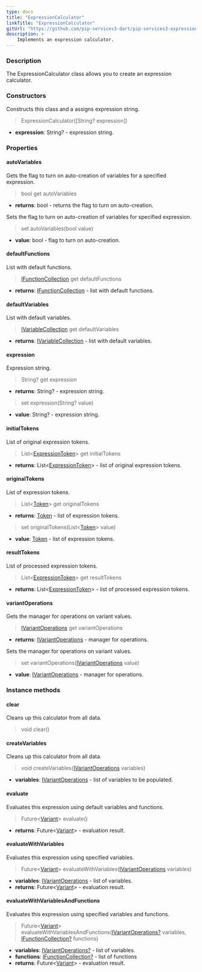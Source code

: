 ```yaml
---
type: docs
title: "ExpressionCalculator"
linkTitle: "ExpressionCalculator"
gitUrl: "https://github.com/pip-services3-dart/pip-services3-expressions-dart"
description: > 
    Implements an expression calculator.
---
```


### Description
The ExpressionCalculator class allows you to create an expression calculator.

### Constructors
Constructs this class and a assigns expression string.

> ExpressionCalculator([String? expression])

- **expression**: String? - expression string.


### Properties

#### autoVariables
Gets the flag to turn on auto-creation of variables for a specified expression.

> bool get autoVariables

- **returns**: bool - returns the flag to turn on auto-creation.

Sets the flag to turn on auto-creation of variables for specified expression.

> set autoVariables(bool value)

- **value**: bool - flag to turn on auto-creation.

#### defaultFunctions
List with default functions.

> [IFunctionCollection](../functions/ifunction_collection) get defaultFunctions

- **returns**: [IFunctionCollection](../functions/ifunction_collection) - list with default functions.

#### defaultVariables
List with default variables.
> [IVariableCollection](../variables/ivariable_collection) get defaultVariables

- **returns**: [IVariableCollection](../variables/ivariable_collection) - list with default variables.

#### expression
Expression string.

> String? get expression

- **returns**: String? - expression string.

> set expression(String? value)

- **value**: String? - expression string.

#### initialTokens
List of original expression tokens.
> List<[ExpressionToken](../parsers/expression_token)> get initialTokens

- **returns**: List<[ExpressionToken](../parsers/expression_token)> - list of original expression tokens.

#### originalTokens
List of expression tokens.

> List<[Token](../../tokenizers/token)> get originalTokens

- **returns**: [Token](../../tokenizers/token) - list of expression tokens.

> set originalTokens(List<[Token](../../tokenizers/token)> value)

- **value**: [Token](../../tokenizers/token) - list of expression tokens.


#### resultTokens
List of processed expression tokens.
> List<[ExpressionToken](../parsers/expression_token)> get resultTokens

- **returns**: List<[ExpressionToken](../parsers/expression_token)> - list of processed expression tokens.

#### variantOperations
Gets the manager for operations on variant values.

> [IVariantOperations](../../variants/ivariant_operations) get variantOperations

- **returns**: [IVariantOperations](../../variants/ivariant_operations) - manager for operations.

Sets the manager for operations on variant values.

> set variantOperations([IVariantOperations](../../variants/ivariant_operations) value)

- **value**: [IVariantOperations](../../variants/ivariant_operations) - manager for operations.


### Instance methods

#### clear
Cleans up this calculator from all data.
> void clear()


#### createVariables
Cleans up this calculator from all data.
> void createVariables([IVariantOperations](../../variants/ivariant_operations) variables)

- **variables**: [IVariantOperations](../../variants/ivariant_operations) - list of variables to be populated.

#### evaluate
Evaluates this expression using default variables and functions.

> Future<[Variant](../../variants/variant)> evaluate()

- **returns**: Future<[Variant](../../variants/variant)> - evaluation result.

#### evaluateWithVariables
Evaluates this expression using specified variables.

> Future<[Variant](../../variants/variant)> evaluateWithVariables([IVariantOperations](../../variants/ivariant_operations) variables)

- **variables**: [IVariantOperations](../../variants/ivariant_operations) - list of variables.
- **returns**: Future<[Variant](../../variants/variant)> - evaluation result.

#### evaluateWithVariablesAndFunctions
Evaluates this expression using specified variables and functions.

> Future<[Variant](../../variants/variant)> evaluateWithVariablesAndFunctions([IVariantOperations?](../../variants/ivariant_operations) variables, [IFunctionCollection?](../functions/ifunction_collection) functions)

- **variables**: [IVariantOperations?](../../variants/ivariant_operations) - list of variables.
- **functions**: [IFunctionCollection?](../functions/ifunction_collection) - list of functions
- **returns**: Future<[Variant](../../variants/variant)> - evaluation result.
